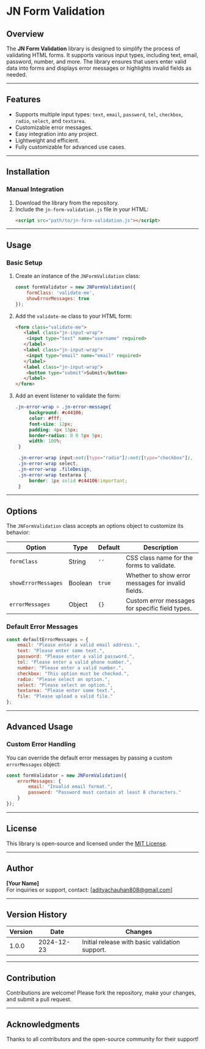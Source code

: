 # JN Form Validation

## Overview
The **JN Form Validation** library is designed to simplify the process of validating HTML forms. It supports various input types, including text, email, password, number, and more. The library ensures that users enter valid data into forms and displays error messages or highlights invalid fields as needed.

---

## Features
- Supports multiple input types: `text`, `email`, `password`, `tel`, `checkbox`, `radio`, `select`, and `textarea`.
- Customizable error messages.
- Easy integration into any project.
- Lightweight and efficient.
- Fully customizable for advanced use cases.

---

## Installation

<!-- ### Using npm (Recommended)
```bash
npm install jn-form-validation
``` -->

### Manual Integration
1. Download the library from the repository.
2. Include the `jn-form-validation.js` file in your HTML:
   ```html
   <script src="path/to/jn-form-validation.js"></script>
   ```

---

## Usage

### Basic Setup
1. Create an instance of the `JNFormValidation` class:
   ```javascript
   const formValidator = new JNFormValidation({
       formClass: 'validate-me',
       showErrorMessages: true
   });
   ```

2. Add the `validate-me` class to your HTML form:
   ```html
   <form class="validate-me">
      <label class="jn-input-wrap">
       <input type="text" name="username" required>
      </label>
      <label class="jn-input-wrap">
       <input type="email" name="email" required>
      </label>
      <label class="jn-input-wrap">
       <button type="submit">Submit</button>
      </label>
   </form>
   ```

3. Add an event listener to validate the form:
   ```css
   .jn-error-wrap > .jn-error-message{
        background: #c44106;
        color: #fff;
        font-size: 12px;
        padding: 4px 15px;
        border-radius: 0 0 5px 5px;
        width: 100%;
    }

    .jn-error-wrap input:not([type="radio"]):not([type="checkbox"]),
    .jn-error-wrap select,
    .jn-error-wrap .fileDesign,
    .jn-error-wrap textarea {
        border: 1px solid #c44106!important;
    }
   ```

---

## Options
The `JNFormValidation` class accepts an options object to customize its behavior:

| Option             | Type    | Default | Description                                      |
|--------------------|---------|---------|--------------------------------------------------|
| `formClass`        | String  | `''`    | CSS class name for the forms to validate.        |
| `showErrorMessages`| Boolean | `true`  | Whether to show error messages for invalid fields.|
| `errorMessages`    | Object  | `{}`    | Custom error messages for specific field types.  |

### Default Error Messages
```javascript
const defaultErrorMessages = {
    email: "Please enter a valid email address.",
    text: "Please enter some text.",
    password: "Please enter a valid password.",
    tel: "Please enter a valid phone number.",
    number: "Please enter a valid number.",
    checkbox: "This option must be checked.",
    radio: "Please select an option.",
    select: "Please select an option.",
    textarea: "Please enter some text.",
    file: "Please upload a valid file."
};
```

---

## Advanced Usage
### Custom Error Handling
You can override the default error messages by passing a custom `errorMessages` object:
```javascript
const formValidator = new JNFormValidation({
    errorMessages: {
        email: "Invalid email format.",
        password: "Password must contain at least 8 characters."
    }
});
```

---

## License
This library is open-source and licensed under the [MIT License](https://opensource.org/licenses/MIT).

---

## Author
**[Your Name]**  
For inquiries or support, contact: [adityachauhan808@gmail.com]

---

## Version History
| Version | Date       | Changes                                       |
|---------|------------|-----------------------------------------------|
| 1.0.0   | 2024-12-23 | Initial release with basic validation support.|

---

## Contribution
Contributions are welcome! Please fork the repository, make your changes, and submit a pull request.

---

## Acknowledgments
Thanks to all contributors and the open-source community for their support!
